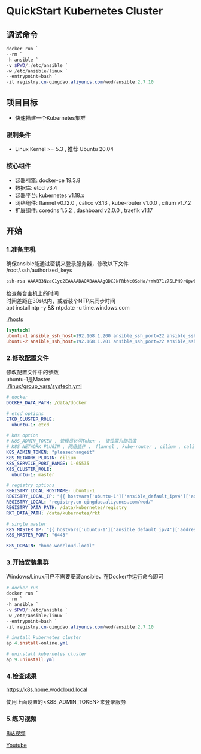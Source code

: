# QuickStart Kubernetes Cluster

## 调试命令

```powershell
docker run `
--rm `
-h ansible `
-v $PWD/:/etc/ansible `
-w /etc/ansible/linux `
--entrypoint=bash `
-it registry.cn-qingdao.aliyuncs.com/wod/ansible:2.7.10
```

## 项目目标

- 快速搭建一个Kubernetes集群

### 限制条件

- Linux Kernel >= 5.3 , 推荐 Ubuntu 20.04

### 核心组件

- 容器引擎: docker-ce 19.3.8
- 数据库:   etcd v3.4
- 容器平台: kubernetes v1.18.x
- 网络组件: flannel v0.12.0 , calico v3.13 , kube-router v1.0.0 , cilium v1.7.2
- 扩展组件: coredns 1.5.2 , dashboard v2.0.0 , traefik v1.17

## 开始

### 1.准备主机

确保ansible能通过密钥来登录服务器，修改以下文件 <br>
/root/.ssh/authorized_keys

```bash
ssh-rsa AAAAB3NzaC1yc2EAAAADAQABAAAAgQDCJNFRbNc0SsHa/+mWB71z7SLPH9rQpwEqGbRo7q466a97h3bejNav9wc9AKmepHPfRw7DJfSmWO3lGBya0QkXMYXVvtfcWPvZZDlar5JK/ZsC8HGOpwVLdd1uUfyPu2qM0sjRNA/Ty8PDMkS5dSyZAJNlxUAILRpepkYoT8jhrw== ansible@docker
```

检查每台主机上的时间<br>
时间差距在30s以内，或者装个NTP来同步时间<br>
apt install ntp -y && ntpdate -u time.windows.com<br>

[./hosts](./hosts)

```ini
[systech]
ubuntu-1 ansible_ssh_host=192.168.1.200 ansible_ssh_port=22 ansible_ssh_user=root ansible_python_interpreter=/opt/bin/python
ubuntu-2 ansible_ssh_host=192.168.1.201 ansible_ssh_port=22 ansible_ssh_user=root ansible_python_interpreter=/opt/bin/python
```

### 2.修改配置文件

修改配置文件中的参数<br>
ubuntu-1是Master<br>
[./linux/group_vars/systech.yml](./linux/group_vars/systech.yml)

```yml
# docker
DOCKER_DATA_PATH: /data/docker

# etcd options
ETCD_CLUSTER_ROLE:
  ubuntu-1: etcd

# k8s option
# K8S_ADMIN_TOKEN , 管理员访问Token ， 请设置为随机值
# K8S_NETWORK_PLUGIN , 网络插件 ， flannel , kube-router , cilium , calico
K8S_ADMIN_TOKEN: "pleasechangeit"
K8S_NETWORK_PLUGIN: cilium
K8S_SERVICE_PORT_RANGE: 1-65535
K8S_CLUSTER_ROLE:
  ubuntu-1: master

# registry options
REGISTRY_LOCAL_HOSTNAME: ubuntu-1
REGISTRY_LOCAL_IP: "{{ hostvars['ubuntu-1']['ansible_default_ipv4']['address'] }}"  
REGISTRY_LOCAL: "registry.cn-qingdao.aliyuncs.com/wod/"
REGISTRY_DATA_PATH: /data/kubernetes/registry
RKT_DATA_PATH: /data/kubernetes/rkt

# single master
K8S_MASTER_IP: "{{ hostvars['ubuntu-1']['ansible_default_ipv4']['address'] }}"  
K8S_MASTER_PORT: "6443"

K8S_DOMAIN: "home.wodcloud.local"

```

### 3.开始安装集群

Windows/Linux用户不需要安装ansible，在Docker中运行命令即可 <br>

```powershell
# docker run
docker run `
--rm `
-h ansible `
-v $PWD/:/etc/ansible `
-w /etc/ansible/linux `
--entrypoint=bash `
-it registry.cn-qingdao.aliyuncs.com/wod/ansible:2.7.10

# install kubernetes cluster
ap 4.install-online.yml

# uninstall kubernetes cluster
ap 9.uninstall.yml

```

### 4.检查成果

https://k8s.home.wodcloud.local<br>

使用上面设置的<K8S_ADMIN_TOKEN>来登录服务

### 5.练习视频

[B站视频](https://www.bilibili.com/video/BV1sC4y1W7pm/)

[Youtube](https://www.youtube.com/watch?v=hj6oUjhEarU)